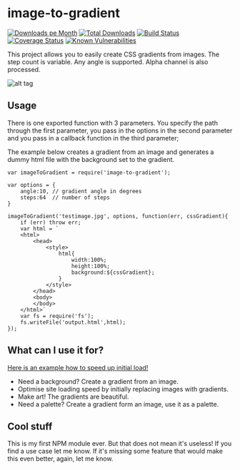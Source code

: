 
# image-to-gradient

[![Downloads pe Month](https://img.shields.io/npm/dm/image-to-gradient.svg)](https://www.npmjs.com/package/image-to-gradient)
[![Total Downloads](https://img.shields.io/npm/dt/image-to-gradient.svg)](https://www.npmjs.com/package/image-to-gradient)
[![Build Status](https://travis-ci.org/peterekepeter/image-to-gradient.svg?branch=master)](https://travis-ci.org/peterekepeter/image-to-gradient)
[![Coverage Status](https://coveralls.io/repos/github/peterekepeter/image-to-gradient/badge.svg?branch=master)](https://coveralls.io/github/peterekepeter/image-to-gradient?branch=master)
[![Known Vulnerabilities](https://snyk.io/test/github/peterekepeter/image-to-gradient/badge.svg)](https://snyk.io/test/github/peterekepeter/image-to-gradient)

This project allows you to easily create CSS gradients from images. The step 
count is variable. Any angle is supported. Alpha channel is also processed.

![alt tag](example.png)


## Usage

There is one exported function with 3 parameters. You specify the path through
the first parameter, you pass in the options in the second parameter and you
pass in a callback function in the third parameter;

The example below creates a gradient from an image and generates a dummy html
file with the background set to the gradient.

    var imageToGradient = require('image-to-gradient');

    var options = {
        angle:10, // gradient angle in degrees
        steps:64  // number of steps
    }

    imageToGradient('testimage.jpg', options, function(err, cssGradient){
        if (err) throw err;
        var html = `
        <html>
            <head>
                <style>
                    html{
                        width:100%;
                        height:100%;
                        background:${cssGradient};
                    }
                </style>    
            </head>
            <body>
            </body>
        </html>`
        var fs = require('fs'); 
        fs.writeFile('output.html',html);
    });


## What can I use it for?

[Here is an example how to speed up initial load!](https://mollwe.se/2017/12/15/hexo-lazy/)

 - Need a background? Create a gradient from an image.
 - Optimise site loading speed by initially replacing images with gradients.
 - Make art! The gradients are beautiful.
 - Need a palette? Create a gradient form an image, use it as a palette.


## Cool stuff

This is my first NPM module ever. But that does not mean it's useless! If you
find a use case let me know. If it's missing some feature that would make this
even better, again, let me know.